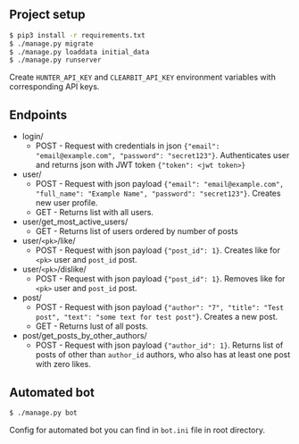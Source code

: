 Project setup
-------------

```bash
$ pip3 install -r requirements.txt
$ ./manage.py migrate
$ ./manage.py loaddata initial_data
$ ./manage.py runserver
```

Create `HUNTER_API_KEY` and `CLEARBIT_API_KEY` environment variables with corresponding API keys.

Endpoints
---------


* login/ 
  * POST - Request with credentials in json ```{"email": "email@example.com", "password": "secret123"}```. Authenticates user and returns json with JWT token ```{"token": <jwt token>}```
* user/
  * POST - Request with json payload ```{"email": "email@example.com",	"full_name": "Example Name", "password": "secret123"}```. Creates new user profile.
  * GET - Returns list with all users.
* user/get_most_active_users/
  * GET - Returns list of users ordered by number of posts
* user/`<pk>`/like/ 
  * POST - Request with json payload ```{"post_id": 1}```. Creates like for `<pk>` user and `post_id` post.
* user/`<pk>`/dislike/
  * POST - Request with json payload ```{"post_id": 1}```. Removes like for `<pk>` user and `post_id` post.
* post/
  * POST - Request with json payload ```{"author": "7",	"title": "Test post", "text": "some text for test post"}```. Creates a new post.
  * GET - Returns lust of all posts.
* post/get_posts_by_other_authors/
  * POST - Request with json payload ```{"author_id": 1}```. Returns list of posts of other than `author_id` authors, who also has at least one post with zero likes.
  
Automated bot
-------------

```bash
$ ./manage.py bot
```

Config for automated bot you can find in `bot.ini` file in root directory.

